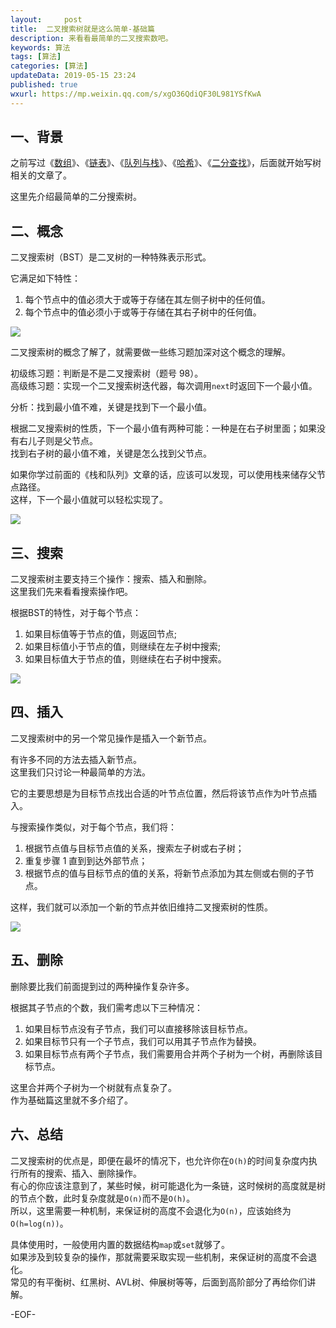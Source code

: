 ```yaml
---   
layout:     post  
title:  二叉搜索树就是这么简单-基础篇
description: 来看看最简单的二叉搜索数吧。  
keywords: 算法  
tags: [算法]    
categories: [算法]  
updateData: 2019-05-15 23:24   
published: true 
wxurl: https://mp.weixin.qq.com/s/xgO36QdiQF30L981YSfKwA  
---  
```


## 一、背景  


之前写过《[数组](https://mp.weixin.qq.com/s/n_B38CXxmvsOl7FZxyPKgA)》、《[链表](https://mp.weixin.qq.com/s/SQCJWiG2HMhI8U-hVTvk7A)》、《[队列与栈](https://mp.weixin.qq.com/s/y9vQ5gUdUAfiZXZFHoVrKg)》、《[哈希](https://mp.weixin.qq.com/s/7x_N_84q2Lz7Q23Str-TqQ)》、《[二分查找](https://mp.weixin.qq.com/s/d5vqd4YHnZ4Opms1H-kpDg)》，后面就开始写树相关的文章了。  


这里先介绍最简单的二分搜索树。  


## 二、概念  


二叉搜索树（BST）是二叉树的一种特殊表示形式。  


它满足如下特性：  


1. 每个节点中的值必须大于或等于存储在其左侧子树中的任何值。  
2. 每个节点中的值必须小于或等于存储在其右子树中的任何值。  


![](http://res2019.tiankonguse.com/images/2019/05/15/001.png)  


二叉搜索树的概念了解了，就需要做一些练习题加深对这个概念的理解。  


初级练习题：判断是不是二叉搜索树（题号 98）。  
高级练习题：实现一个二叉搜索树迭代器，每次调用`next`时返回下一个最小值。


分析：找到最小值不难，关键是找到下一个最小值。  


根据二叉搜索树的性质，下一个最小值有两种可能：一种是在右子树里面；如果没有右儿子则是父节点。  
找到右子树的最小值不难，关键是怎么找到父节点。  


如果你学过前面的《栈和队列》文章的话，应该可以发现，可以使用栈来储存父节点路径。  
这样，下一个最小值就可以轻松实现了。  


![](http://res2019.tiankonguse.com/images/2019/05/15/002.png)  


## 三、搜索  


二叉搜索树主要支持三个操作：搜索、插入和删除。  
这里我们先来看看搜索操作吧。  


根据BST的特性，对于每个节点：  


1. 如果目标值等于节点的值，则返回节点;  
2. 如果目标值小于节点的值，则继续在左子树中搜索;  
3. 如果目标值大于节点的值，则继续在右子树中搜索。  


![](http://res2019.tiankonguse.com/images/2019/05/15/003.png)  


## 四、插入  


二叉搜索树中的另一个常见操作是插入一个新节点。  


有许多不同的方法去插入新节点。  
这里我们只讨论一种最简单的方法。   


它的主要思想是为目标节点找出合适的叶节点位置，然后将该节点作为叶节点插入。   


与搜索操作类似，对于每个节点，我们将：  


1. 根据节点值与目标节点值的关系，搜索左子树或右子树；
2. 重复步骤 1 直到到达外部节点；
2. 根据节点的值与目标节点的值的关系，将新节点添加为其左侧或右侧的子节点。


这样，我们就可以添加一个新的节点并依旧维持二叉搜索树的性质。


![](http://res2019.tiankonguse.com/images/2019/05/15/004.png)    


## 五、删除  

删除要比我们前面提到过的两种操作复杂许多。  


根据其子节点的个数，我们需考虑以下三种情况：

1. 如果目标节点没有子节点，我们可以直接移除该目标节点。
2. 如果目标节只有一个子节点，我们可以用其子节点作为替换。
3. 如果目标节点有两个子节点，我们需要用合并两个子树为一个树，再删除该目标节点。


这里合并两个子树为一个树就有点复杂了。  
作为基础篇这里就不多介绍了。  


## 六、总结 


二叉搜索树的优点是，即便在最坏的情况下，也允许你在`O(h)`的时间复杂度内执行所有的搜索、插入、删除操作。  
有心的你应该注意到了，某些时候，树可能退化为一条链，这时候树的高度就是树的节点个数，此时复杂度就是`O(n)`而不是`O(h)`。   
所以，这里需要一种机制，来保证树的高度不会退化为`O(n)`，应该始终为`O(h=log(n))`。  


具体使用时，一般使用内置的数据结构`map`或`set`就够了。  
如果涉及到较复杂的操作，那就需要采取实现一些机制，来保证树的高度不会退化。  
常见的有平衡树、红黑树、AVL树、伸展树等等，后面到高阶部分了再给你们讲解。  


-EOF-  


